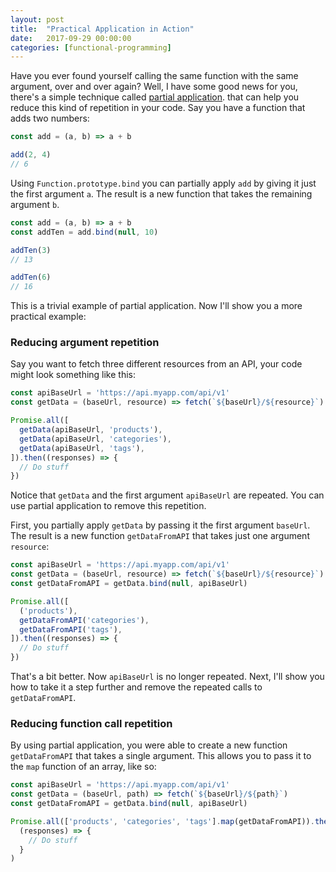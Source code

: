 ```yaml
---
layout: post
title:  "Practical Application in Action"
date:   2017-09-29 00:00:00
categories: [functional-programming]
---
```


Have you ever found yourself calling the same function with the same argument, over and over again? Well, I have some good news for you, there's a simple technique called [partial application](https://en.wikipedia.org/wiki/Partial_application). that can help you reduce this kind of repetition in your code. Say you have a function that adds two numbers:

```js
const add = (a, b) => a + b

add(2, 4)
// 6
```

Using `Function.prototype.bind` you can partially apply `add` by giving it just the first argument `a`. The result is a new function that takes the remaining argument `b`.

```js
const add = (a, b) => a + b
const addTen = add.bind(null, 10)

addTen(3)
// 13

addTen(6)
// 16
```

This is a trivial example of partial application. Now I'll show you a more practical example:

### Reducing argument repetition 

Say you want to fetch three different resources from an API, your code might look something like this:

```js
const apiBaseUrl = 'https://api.myapp.com/api/v1'
const getData = (baseUrl, resource) => fetch(`${baseUrl}/${resource}`)

Promise.all([
  getData(apiBaseUrl, 'products'),
  getData(apiBaseUrl, 'categories'),
  getData(apiBaseUrl, 'tags'),
]).then((responses) => {
  // Do stuff
})
```

Notice that `getData` and the first argument `apiBaseUrl` are repeated. You can use partial application to remove this repetition. 

First, you partially apply `getData` by passing it the first argument `baseUrl`. The result is a new function `getDataFromAPI` that takes just one argument `resource`:

```js
const apiBaseUrl = 'https://api.myapp.com/api/v1'
const getData = (baseUrl, resource) => fetch(`${baseUrl}/${resource}`)
const getDataFromAPI = getData.bind(null, apiBaseUrl)

Promise.all([
  ('products'),
  getDataFromAPI('categories'),
  getDataFromAPI('tags'),
]).then((responses) => {
  // Do stuff
})
```

That's a bit better. Now `apiBaseUrl` is no longer repeated. Next, I'll show you how to take it a step further and remove the repeated calls to `getDataFromAPI`.

### Reducing function call repetition 

By using partial application, you were able to create a new function `getDataFromAPI` that takes a single argument. This allows you to pass it to the `map` function of an array, like so:

```js
const apiBaseUrl = 'https://api.myapp.com/api/v1'
const getData = (baseUrl, path) => fetch(`${baseUrl}/${path}`)
const getDataFromAPI = getData.bind(null, apiBaseUrl)

Promise.all(['products', 'categories', 'tags'].map(getDataFromAPI)).then(
  (responses) => {
    // Do stuff
  }
)
```

